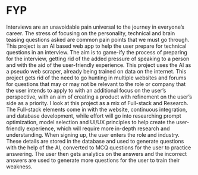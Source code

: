# FYP
Interviews are an unavoidable pain universal to the journey in everyone’s career. The stress of focusing on the personality, technical and brain teasing questions asked are common pain points that we must go through. This project is an AI based web app to help the user prepare for technical questions in an interview. The aim is to game-ify the process of preparing for the interview, getting rid of the added pressure of speaking to a person and with the aid of the user-friendly experience.
This project uses the AI as a pseudo web scraper, already being trained on data on the internet. This project gets rid of the need to go hunting in multiple websites and forums for questions that may or may not be relevant to the role or company that the user intends to apply to with an additional focus on the user’s perspective, with an aim of creating a product with refinement on the user’s side as a priority.
I look at this project as a mix of Full-stack and Research. The Full-stack elements come in with the website, continuous integration, and database development, while effort will go into researching prompt optimization, model selection and UI/UX principles to help create the user-friendly experience, which will require more in-depth research and understanding. 
When signing up, the user enters the role and industry. These details are stored in the database and used to generate questions with the help of the AI, converted to MCQ questions for the user to practice answering. The user then gets analytics on the answers and the incorrect answers are used to generate more questions for the user to train their weakness. 

